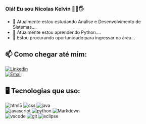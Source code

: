 ### Olá! Eu sou Nicolas Kelvin 👨‍💻🖐️

- 🔭 Atualmente estou estudando Análise e Desenvolvimento de Sistemas....
- 🌱 Atualmente estou aprendendo Python....
- 🤔 Estou procurando oportunidade para ingressar na área...

## 📫 Como chegar até mim:

[![Linkedin](https://img.shields.io/badge/LinkedIn-0077B5?style=for-the-badge&logo=linkedin&logoColor=white)](https://www.linkedin.com/in/nicolas-kelvin98/)<br>
[![Email](https://img.shields.io/badge/Gmail-D14836?style=for-the-badge&logo=gmail&logoColor=white)](mailto:contatonicolaskelvinsilva@gmail.com)

## 🖥 Tecnologias que uso:

<div style="display: inline_block">
   <img alt="html5" src="https://img.shields.io/badge/HTML5-E34F26?style=for-the-badge&logo=html5&logoColor=white">
   <img alt="css" src="https://img.shields.io/badge/CSS3-1572B6?style=for-the-badge&logo=css3&logoColor=white">
   <img alt="java" src="https://img.shields.io/badge/Java-ED8B00?style=for-the-badge&logo=openjdk&logoColor=white"><br>
   <img alt="javascript" src="https://img.shields.io/badge/JavaScript-F7DF1E?style=for-the-badge&logo=javascript&logoColor=black">
   <img alt="python" src="https://img.shields.io/badge/Python-3776AB?style=for-the-badge&logo=python&logoColor=white">
   <img alt="Markdown" src="https://img.shields.io/badge/Markdown-000000?style=for-the-badge&logo=markdown&logoColor=white"><br>
   <img alt="vscode" src="https://img.shields.io/badge/Visual_Studio_Code-0078D4?style=for-the-badge&logo=visual%20studio%20code&logoColor=white">
   <img alt="git" src="https://img.shields.io/badge/GIT-E44C30?style=for-the-badge&logo=git&logoColor=white">
   <img alt="eclipse" src="https://img.shields.io/badge/Eclipse-2C2255?style=for-the-badge&logo=eclipse&logoColor=white">
</div>


